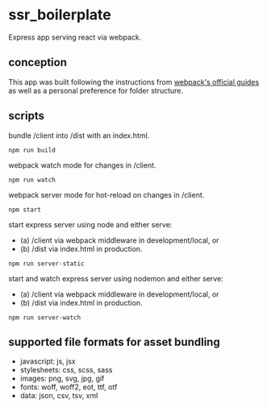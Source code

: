 # ssr_boilerplate

Express app serving react via webpack.

## conception

This app was built following the instructions from [webpack's official guides](https://webpack.js.org/guides/) as well as a personal preference for folder structure.

## scripts

bundle /client into /dist with an index.html.

`npm run build`

webpack watch mode for changes in /client.

`npm run watch`

webpack server mode for hot-reload on changes in /client.

`npm start`

start express server using node and either serve:

- (a) /client via webpack middleware in development/local, or
- (b) /dist via index.html in production.

`npm run server-static`

start and watch express server using nodemon and either serve:

- (a) /client via webpack middleware in development/local, or
- (b) /dist via index.html in production.

`npm run server-watch`

## supported file formats for asset bundling

- javascript: js, jsx
- stylesheets: css, scss, sass
- images: png, svg, jpg, gif
- fonts: woff, woff2, eot, ttf, otf
- data: json, csv, tsv, xml
